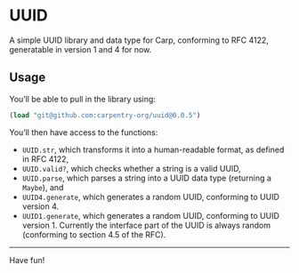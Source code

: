 # UUID

A simple UUID library and data type for Carp, conforming to RFC 4122,
generatable in version 1 and 4 for now.

## Usage

You’ll be able to pull in the library using:

```clojure
(load "git@github.com:carpentry-org/uuid@0.0.5")
```

You’ll then have access to the functions:
* `UUID.str`, which transforms it into a human-readable format, as defined in
  RFC 4122,
* `UUID.valid?`, which checks whether a string is a valid UUID,
* `UUID.parse`, which parses a string into a UUID data type (returning a
  `Maybe`), and
* `UUID4.generate`, which generates a random UUID, conforming to UUID version 4.
* `UUID1.generate`, which generates a random UUID, conforming to UUID version 1.
  Currently the interface part of the UUID is always random (conforming to
  section 4.5 of the RFC).

<hr/>

Have fun!
